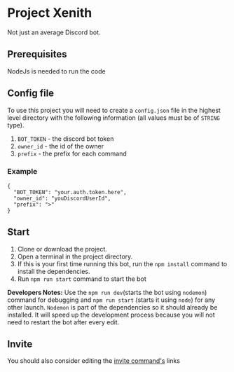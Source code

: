 <h1> Project Xenith </h1>
Not just an average Discord bot.

## Prerequisites
NodeJs is needed to run the code

## Config file

To use this project you will need to create a `config.json` file in the highest level directory with the following information (all values must be of `STRING` type).

1. `BOT_TOKEN` - the discord bot token
2. `owner_id` - the id of the owner
3. `prefix` - the prefix for each command

### Example
```
{
  "BOT_TOKEN": "your.auth.token.here",
  "owner_id": "youDiscordUserId",
  "prefix": ">"
}
```
## Start
1. Clone or download the project.
2. Open a terminal in the project directory.
3.  If this is your first time running this bot, run the `npm install` command to install the dependencies.
4. Run `npm run start` command to start the bot

__Developers Notes:__ Use the `npm run dev`(starts the bot using `nodemon`) command for debugging and `npm run start` (starts it using `node`) for any other launch. `Nodemon` is part of the dependencies so it should already be installed. It will speed up the development process because you will not need to restart the bot after every edit.


## Invite

You should also consider editing the [invite command's](https://github.com/P1M5/discord-margin/blob/main/commands/General/invite.js) links

